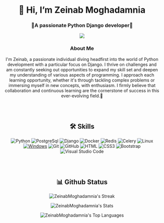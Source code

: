 <h1 align="center">👋 Hi, I’m Zeinab Moghadamnia</h1>
<div align="Center">
    <h3 align="center">🌱A passionate Python Django developer🌱</h3>
    <picture align="Center">
        <img align="Center"  src="https://user-images.githubusercontent.com/74038190/212750155-3ceddfbd-19d3-40a3-87af-8d329c8323c4.gif">
    </picture>
    <h3 align="center">About Me</h3>
    <p align="center">
        I'm Zeinab, a passionate individual diving headfirst into the world of Python development with a particular focus on Django. I thrive on challenges and am constantly seeking out opportunities to expand my skill set and deepen my understanding of various aspects of programming. I approach each learning opportunity, whether it's through tackling complex problems or immersing myself in new concepts, with enthusiasm. I firmly believe that collaboration and continuous learning are the cornerstone of success in this ever-evolving field.🎠
    </p>
</div>
<br>
<br>
<div align="Center">
<h2 align="center"> 🛠 Skills </h2>
        
![Python](https://img.shields.io/badge/python-3670A0?style=for-the-badge&logo=python&logoColor=ffdd54)
![PostgreSql](https://img.shields.io/badge/postgresql-%2300f.svg?style=for-the-badge&logo=postgresql&logoColor=white)
![Django](https://img.shields.io/badge/django-0c4b33?style=for-the-badge&logo=django&logoColor=ffdd54)
![Docker](https://img.shields.io/badge/Docker-f7f7f7?style=for-the-badge&logo=Docker&logoColor=259ef7)
![Redis](https://img.shields.io/badge/Redis-d93327?style=for-the-badge&logo=Redis&logoColor=white)
![Celery](https://img.shields.io/badge/Celery-23FA0F00?style=for-the-badge&logo=Celery&logoColor=white)
![Linux](https://img.shields.io/badge/Linux-FCC624?style=for-the-badge&logo=linux&logoColor=black)
[![Windows](https://img.shields.io/badge/Windows-0078D6?style=for-the-badge&logo=windows&logoColor=white)](https://shields.io/)
![Git](https://img.shields.io/badge/Git-F05032?style=for-the-badge&logo=git&logoColor=white)
![GitHub](https://img.shields.io/badge/github-%23121011.svg?style=for-the-badge&logo=github&logoColor=white)
![HTML](https://img.shields.io/badge/HTML-E34F26?style=for-the-badge&logo=html5&logoColor=white)
![CSS3](https://img.shields.io/badge/css3-%231572B6.svg?style=for-the-badge&logo=css3&logoColor=white)
![Bootstrap](https://img.shields.io/badge/bootstrap-%238511FA.svg?style=for-the-badge&logo=bootstrap&logoColor=white)
![Visual Studio Code](https://img.shields.io/badge/Visual%20Studio%20Code-0078d7.svg?style=for-the-badge&logo=visual-studio-code&logoColor=white)
<!---![Unittest](https://img.shields.io/badge/Unuttest-61519e?style=for-the-badge&logo=python&logoColor=white) --->
<!--- ![Postman](https://img.shields.io/badge/Postman-FF6C37?style=for-the-badge&logo=postman&logoColor=white)--->
<!---![pytest](https://img.shields.io/badge/Pytest-3776AB?style=for-the-badge&logo=python&logoColor=white)--->
<!--- ![MySQL](https://img.shields.io/badge/mysql-%2300f.svg?style=for-the-badge&logo=mysql&logoColor=white) --->
</div>
<br>
<br>
<div align="Center">
<h2 align="center"> 📊 Github Status</h2>

![ZeinabMoghadamnia's Streak](https://github-readme-streak-stats.herokuapp.com/?user=ZeinabMoghadamnia&theme=dracula&hide_border=true)

![ZeinabMoghadamnia's Stats](https://github-readme-stats.vercel.app/api?username=ZeinabMoghadamnia&theme=dracula&show_icons=true&hide_border=true&count_private=true)

![ZeinabMoghadamnia's Top Languages](https://github-readme-stats.vercel.app/api/top-langs/?username=ZeinabMoghadamnia&theme=dracula&show_icons=true&hide_border=true&layout=compact)

</div>

<!---
ZeinabMoghadamnia/ZeinabMoghadamnia is a ✨ special ✨ repository because its `README.md` (this file) appears on your GitHub profile.
You can click the Preview link to take a look at your changes.
--->
